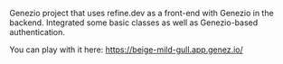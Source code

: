 Genezio project that uses refine.dev as a front-end with Genezio in the backend. Integrated some basic classes as well as Genezio-based authentication.

You can play with it here: https://beige-mild-gull.app.genez.io/
